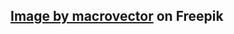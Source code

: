 ## <a href="https://www.freepik.com/free-vector/red-rooster-cock-side-view-abstract_4188450.htm#query=png&position=39&from_view=search&track=sph">Image by macrovector</a> on Freepik